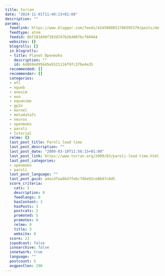 ```yaml
---
title: turran
date: "2024-11-01T11:40:13+01:00"
description: ""
params:
  feedlink: https://www.blogger.com/feeds/4245000852706595379/posts/default/-/openmoko
  feedtype: atom
  feedid: 86f283490f393d747b264907bcf04944
  websites: {}
  blogrolls: []
  in_blogrolls:
  - title: Planet Openmoko
    description: ""
    id: 6d8694d95645e5521116f97c37be4e35
  recommended: []
  recommender: []
  categories:
  - efl
  - egueb
  - enesim
  - eon
  - equanime
  - gp2x
  - kernel
  - metadatafs
  - neuros
  - openmoko
  - paroli
  - tutorial
  relme: {}
  last_post_title: Paroli load time
  last_post_description: ""
  last_post_date: "2009-03-10T11:56:15+01:00"
  last_post_link: https://www.turran.org/2009/03/paroli-load-time.html
  last_post_categories:
  - openmoko
  - paroli
  last_post_language: ""
  last_post_guid: a4acdfaa8bd7febc7d6e92ce86d7c8d5
  score_criteria:
    cats: 5
    description: 0
    feedlangs: 0
    hasContent: 3
    hasPosts: 3
    postcats: 2
    promoted: 5
    promotes: 0
    relme: 0
    title: 3
    website: 0
  score: 21
  ispodcast: false
  isnoarchive: false
  innetwork: true
  language: ""
  postcount: 5
  avgpostlen: 296
---
```

